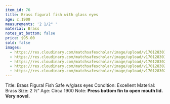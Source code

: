 ```yaml
---
item_id: 76
title: Brass figural fish with glass eyes
age: c.1900
measurements: '2 1/2" '
material: Brass
notes_at_bottom: false
price: $95.00
sold: false
images:
  - https://res.cloudinary.com/matchsafescholar/image/upload/v1701283017/fish1.jpg
  - https://res.cloudinary.com/matchsafescholar/image/upload/v1701283018/fish2.jpg
  - https://res.cloudinary.com/matchsafescholar/image/upload/v1701283021/fish3.jpg
  - https://res.cloudinary.com/matchsafescholar/image/upload/v1701283023/fish4.jpg
  - https://res.cloudinary.com/matchsafescholar/image/upload/v1701283025/fish5.jpg
---
```

Title:		Brass Figural Fish Safe w/glass eyes 
Condition:	Excellent
Material:	       Brass
Size:		2 ½”
Age:		Circa 1900
Note:		**Press bottom fin to open mouth lid. Very novel.**